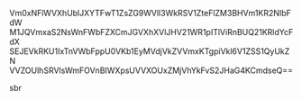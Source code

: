 Vm0xNFlWVXhUblJXYTFwT1ZsZG9WVll3WkRSV1ZteFlZM3BHVm1KR2NIbFdW
M1JQVmxaS2NsWnFWbFZXCmJGVXhXVlJHV21WR1pITlViRnBUQ21KRldYcFdX
SEJEVkRKU1IxTnVWbFppU0VKb1EyMVdjVkZVVmxKTgpiVkl6V1ZSS1QyUkZN
VVZOUlhSRVlsWmFOVnBIWXpsUVVXOUxZMjVhYkFvS2JHaG4KCmdseQ==

sbr